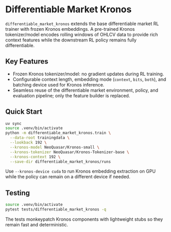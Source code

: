 # Differentiable Market Kronos

`differentiable_market_kronos` extends the base differentiable market RL trainer with
frozen Kronos embeddings. A pre-trained Kronos tokenizer/model encodes rolling
windows of OHLCV data to provide rich context features while the downstream RL
policy remains fully differentiable.

## Key Features

- Frozen Kronos tokenizer/model: no gradient updates during RL training.
- Configurable context length, embedding mode (`context`, `bits`, `both`), and
  batching device used for Kronos inference.
- Seamless reuse of the differentiable market environment, policy, and
  evaluation pipeline; only the feature builder is replaced.

## Quick Start

```bash
uv sync
source .venv/bin/activate
python -m differentiable_market_kronos.train \
  --data-root trainingdata \
  --lookback 192 \
  --kronos-model NeoQuasar/Kronos-small \
  --kronos-tokenizer NeoQuasar/Kronos-Tokenizer-base \
  --kronos-context 192 \
  --save-dir differentiable_market_kronos/runs
```

Use `--kronos-device cuda` to run Kronos embedding extraction on GPU while the
policy can remain on a different device if needed.

## Testing

```bash
source .venv/bin/activate
pytest tests/differentiable_market_kronos -q
```

The tests monkeypatch Kronos components with lightweight stubs so they remain
fast and deterministic.
